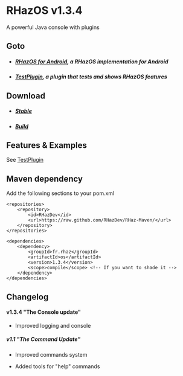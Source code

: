 # RHazOS v1.3.4

A powerful Java console with plugins 

## Goto

* ##### [RHazOS for Android](https://github.com/RHazDev/RHazOS-Android), a RHazOS implementation for Android

* ##### [TestPlugin](https://github.com/RHazDev/TestPlugin), a plugin that tests and shows RHazOS features

## Download

* ##### [Stable](https://github.com/RHazDev/RHazOS/releases)

* ##### [Build](https://github.com/RHazDev/RHazOS/tree/master/target)

## Features & Examples

See [TestPlugin](https://github.com/RHazDev/TestPlugin)

## Maven dependency

Add the following sections to your pom.xml

```
<repositories>
	<repository>
		<id>RHazDev</id>
		<url>https://raw.github.com/RHazDev/RHaz-Maven/</url>
	</repository>
</repositories>

<dependencies>
	<dependency>
		<groupId>fr.rhaz</groupId>
		<artifactId>os</artifactId>
		<version>1.3.4</version>
		<scope>compile</scope> <!-- If you want to shade it -->
	</dependency>
</dependencies>
```

## Changelog

#### v1.3.4 "The Console update"

* Improved logging and console

##### v1.1 "The Command Update"

* Improved commands system

* Added tools for "help" commands